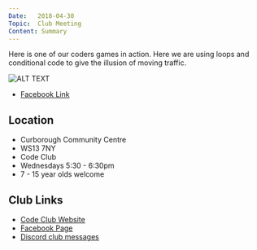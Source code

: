 ```yaml
---
Date:   2018-04-30
Topic:  Club Meeting
Content: Summary
---
```

Here is one of our coders games in action. Here we are using loops and conditional code to give the illusion of moving traffic.

![ALT TEXT](https://scontent.fbhx6-1.fna.fbcdn.net/v/t15.5256-10/28760015_1531514030309025_8583657222418989056_n.jpg?stp=dst-jpg_s720x720&_nc_cat=103&ccb=1-7&_nc_sid=ad6a45&_nc_ohc=mmbRrkZK7l4AX8PKKoG&_nc_ht=scontent.fbhx6-1.fna&edm=AKK4YLsEAAAA&oh=00_AfAUtaVJN4X09XPVy7IRrMn_giSGcEokhJciGb6MfHrM8Q&oe=652B8101)

* [Facebook Link](https://www.facebook.com/720665616418529/videos/1531511846975910)

## Location

* Curborough Community Centre
* WS13 7NY
* Code Club
* Wednesdays 5:30 - 6:30pm
* 7 - 15 year olds welcome

## Club Links

* [Code Club Website](https://lichfield-code-club.github.io/)
* [Facebook Page](https://www.facebook.com/LichfieldCoders)
* [Discord club messages](https://discord.gg/szz6xGK)
